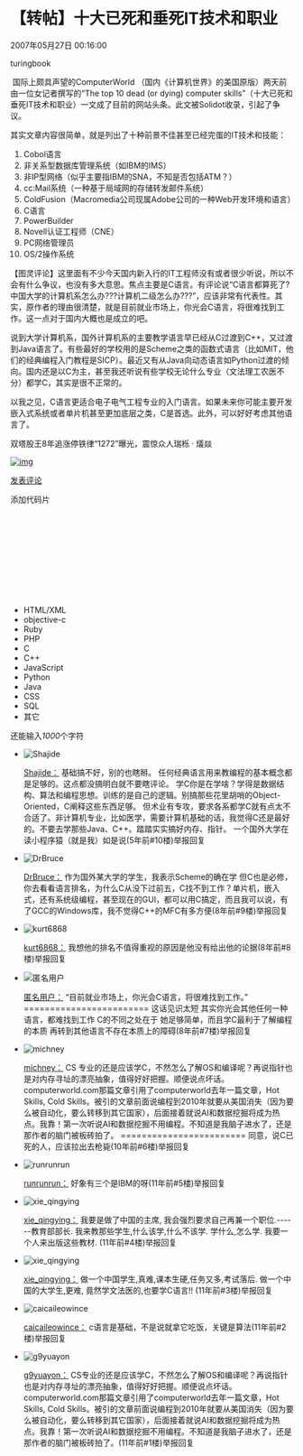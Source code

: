 # 【转帖】十大已死和垂死IT技术和职业

2007年05月27日 00:16:00

turingbook



​                国际上颇具声望的ComputerWorld （国内《计算机世界》的美国原版）两天前由一位女记者撰写的“The top 10 dead (or dying) computer skills”（十大已死和垂死IT技术和职业）一文成了目前的网站头条。此文被Solidot收录，引起了争议。

其实文章内容很简单，就是列出了十种前景不佳甚至已经完蛋的IT技术和技能：
1. Cobol语言
2. 非关系型数据库管理系统（如IBM的IMS）
3. 非IP型网络（似乎主要指IBM的SNA，不知是否包括ATM？）
4. cc:Mail系统（一种基于局域网的存储转发邮件系统）
5. ColdFusion（Macromedia公司现属Adobe公司的一种Web开发环境和语言）
6. C语言
7. PowerBuilder
8. Novell认证工程师（CNE）
9. PC网络管理员
10. OS/2操作系统 

【图灵评论】这里面有不少今天国内新入行的IT工程师没有或者很少听说，所以不会有什么争议，也没有多大意思。焦点主要是C语言。有评论说“C语言都算死了?中国大学的计算机系怎么办???计算机二级怎么办???”，应该非常有代表性。其实，原作者的理由很清楚，就是目前就业市场上，你光会C语言，将很难找到工作。这一点对于国内大概也是成立的吧。

说到大学计算机系，国外计算机系的主要教学语言早已经从C过渡到C++，又过渡到Java语言了。有些最好的学校用的是Scheme之类的函数式语言（比如MIT，他们的经典编程入门教程是SICP）。最近又有从Java向动态语言如Python过渡的倾向。国内还是以C为主，甚至我还听说有些学校无论什么专业（文法理工农医不分）都学C，其实是很不正常的。

以我之见，C语言更适合电子电气工程专业的入门语言。如果未来你可能主要开发嵌入式系统或者单片机甚至更加底层之类，C是首选。此外，可以好好考虑其他语言了。            

双塔股王8年追涨停铁律“1272”曝光，震惊众人瑞栎 · 燨燚





[![img](https:////g.csdnimg.cn/static/user-img/anonymous-User-img.png)			 ](javascript:void(0);)



[发表评论](#)

添加代码片

<svg xmlns="http://www.w3.org/2000/svg" class="icon d-block" aria-hidden="true"><use xmlns:xlink="http://www.w3.org/1999/xlink" xlink:href="#csdnc-triangledown"></use></svg>

- HTML/XML
- objective-c
- Ruby
- PHP
- C
- C++
- JavaScript
- Python
- Java
- CSS
- SQL
- 其它

还能输入*1000*个字符



- ![Shajide](https://avatar.csdn.net/2/9/B/3_shajide.jpg)

  [Shajide：](https://my.csdn.net/Shajide)              基础搞不好，别的也瞎掰。 任何经典语言用来教编程的基本概念都是足够的。这点都没搞明白就不要瞎评论。 学C你是在学啥？学得是数据结构、算法和编程思想。训练的是自己的逻辑。别搞那些花里胡哨的Object-Oriented，C阐释这些东西足够。 但术业有专攻，要求各系都学C就有点太不合适了。非计算机专业，比如医学，需要计算机基础的话，我觉得C还是最好的。不要去学那些Java、C++。踏踏实实搞好内存、指针。 一个国外大学在读小程序猿（就是我）如是说(5年前#10楼)举报回复

- ![DrBruce](https://avatar.csdn.net/4/B/6/3_drbruce.jpg)

  [DrBruce：](https://my.csdn.net/DrBruce)              作为国外某大学的学生，我表示Scheme的确在学 但C也是必修，你去看看语言排名，为什么C从没下过前五，C找不到工作？单片机，嵌入式，还有系统级编程，甚至现在的GUI，都可以用C搞定，而且我可以说，有了GCC的Windows库，我不觉得C++的MFC有多方便(8年前#9楼)举报回复

- ![kurt6868](https://avatar.csdn.net/6/3/3/3_kurt6868.jpg)

  [kurt6868：](https://my.csdn.net/kurt6868)              我想他的排名不值得重视的原因是他没有给出他的论据(8年前#8楼)举报回复

- ![匿名用户](https://avatar.csdn.net/7/0/8/3_匿名用户.jpg)

  [匿名用户：](javascript:void(0);)              “目前就业市场上，你光会C语言，将很难找到工作。” ======================== 这话见识太短 其实你光会其他任何一种语言，都难找到工作 C的不同之处在于 她足够简单，而且学C最利于了解编程的本质 再转到其他语言不存在本质上的障碍(8年前#7楼)举报回复

- ![michney](https://avatar.csdn.net/3/0/A/3_michney.jpg)

  [michney：](https://my.csdn.net/michney)              CS 专业的还是应该学C，不然怎么了解OS和编译呢？再说指针也是对内存寻址的漂亮抽象，值得好好把握。顺便说点坏话。computerworld.com那篇文章引用了computerworld去年一篇文章，Hot Skills, Cold Skills。被引的文章前面说编程到2010年就要从美国消失（因为要么被自动化，要么转移到其它国家），后面接着就说AI和数据挖掘将成为热点。我靠！第一次听说AI和数据挖掘不用编程。不知道是我脑子进水了，还是那作者的脑门被板砖拍了。 ======================== 同意，说C已死的人，应该拉出去枪毙(10年前#6楼)举报回复

- ![runrunrun](https://avatar.csdn.net/6/1/7/3_runrunrun.jpg)

  [runrunrun：](https://my.csdn.net/runrunrun)              好象有三个是IBM的呀(11年前#5楼)举报回复

- ![xie_qingying](https://avatar.csdn.net/3/4/B/3_xie_qingying.jpg)

  [xie_qingying：](https://my.csdn.net/xie_qingying)              我要是做了中国的主席, 我会强烈要求自己再兼一个职位.------教育部部长.  我来教那些学生,什么该学,什么不该学. 学什么,怎么学.         我要一个人来出版这些教材. (11年前#4楼)举报回复

- ![xie_qingying](https://avatar.csdn.net/3/4/B/3_xie_qingying.jpg)

  [xie_qingying：](https://my.csdn.net/xie_qingying)              做一个中国学生,真难,课本生硬,任务又多,考试落后. 做一个中国的大学生,更难, 竟然学文法医的,也要学C语言!! (11年前#3楼)举报回复

- ![caicaileowince](https://avatar.csdn.net/E/C/4/3_caicaileowince.jpg)

  [caicaileowince：](https://my.csdn.net/caicaileowince)              c语言是基础，不是说就拿它吃饭，关键是算法(11年前#2楼)举报回复

- ![g9yuayon](https://avatar.csdn.net/9/E/E/3_g9yuayon.jpg)

  [g9yuayon：](https://my.csdn.net/g9yuayon)              CS专业的还是应该学C，不然怎么了解OS和编译呢？再说指针也是对内存寻址的漂亮抽象，值得好好把握。顺便说点坏话。computerworld.com那篇文章引用了computerworld去年一篇文章，Hot Skills, Cold Skills。被引的文章前面说编程到2010年就要从美国消失（因为要么被自动化，要么转移到其它国家），后面接着就说AI和数据挖掘将成为热点。我靠！第一次听说AI和数据挖掘不用编程。不知道是我脑子进水了，还是那作者的脑门被板砖拍了。(11年前#1楼)举报回复